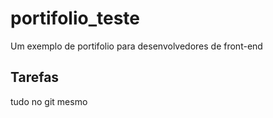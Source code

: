 # portifolio_teste
Um exemplo de portifolio para desenvolvedores de front-end

## Tarefas
tudo no git mesmo

